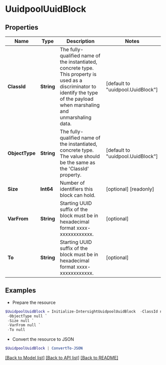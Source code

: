 # UuidpoolUuidBlock
## Properties

Name | Type | Description | Notes
------------ | ------------- | ------------- | -------------
**ClassId** | **String** | The fully-qualified name of the instantiated, concrete type. This property is used as a discriminator to identify the type of the payload when marshaling and unmarshaling data. | [default to "uuidpool.UuidBlock"]
**ObjectType** | **String** | The fully-qualified name of the instantiated, concrete type. The value should be the same as the &#39;ClassId&#39; property. | [default to "uuidpool.UuidBlock"]
**Size** | **Int64** | Number of identifiers this block can hold. | [optional] [readonly] 
**VarFrom** | **String** | Starting UUID suffix of the block must be in hexadecimal format xxxx-xxxxxxxxxxxx. | [optional] 
**To** | **String** | Starting UUID suffix of the block must be in hexadecimal format xxxx-xxxxxxxxxxxx. | [optional] 

## Examples

- Prepare the resource
```powershell
$UuidpoolUuidBlock = Initialize-IntersightUuidpoolUuidBlock  -ClassId null `
 -ObjectType null `
 -Size null `
 -VarFrom null `
 -To null
```

- Convert the resource to JSON
```powershell
$UuidpoolUuidBlock | ConvertTo-JSON
```

[[Back to Model list]](../README.md#documentation-for-models) [[Back to API list]](../README.md#documentation-for-api-endpoints) [[Back to README]](../README.md)

